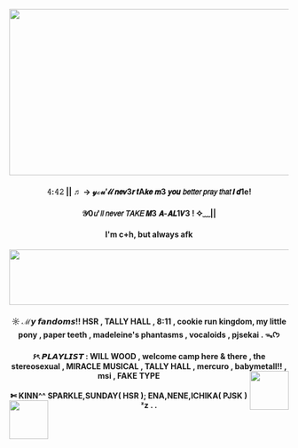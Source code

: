 <p align="center">
      <img width="700" height="300" src="https://i.pinimg.com/736x/f5/f3/a8/f5f3a8d2fd36f0f1da93be7d2fbdf9b9.jpg">
</p>
<h4 align="center">  𝟺:𝟺𝟸 || ♬ → 𝓎ℴ𝓊’𝓁𝓁  𝙣𝙚𝙫3𝙧 𝙩A𝙠𝙚 𝙢3 𝙮𝙤𝙪 𝘣𝘦𝘵𝘵𝘦𝘳 𝘱𝘳𝘢𝘺 𝘵𝘩𝘢𝘵 𝙄 𝙙1e! 
<h4 align="center">  𝒴0𝘶'𝘭𝘭 𝘯𝘦𝘷𝘦𝘳 𝘛𝘈𝘒𝘌 𝙈3 𝘼-𝘼𝙇1𝙑3 ! ✧﹏|| 
<h4 align="center">   I'm c+h, but always afk
<h4 align="center">  <img width="700" height="100" src="https://i.pinimg.com/236x/45/3c/c9/453cc97e2188fe83c6b33df09af8e663.jpg">
<h4 align="center"> ☼ ℳ𝙮 𝙛𝙖𝙣𝙙𝙤𝙢𝙨!! HSR , TALLY HALL , 8:11 ,  cookie run kingdom, my little pony ,  paper teeth , madeleine's phantasms , vocaloids , pjsekai . ᯓᡣ𐭩
<h4 align="center"> ۶ৎ 𝙋𝙇𝘼𝙔𝙇𝙄𝙎𝙏 : WILL WOOD , welcome camp here & there , the stereosexual , MIRACLE MUSICAL , TALLY HALL , mercuro , babymetall!! , msi , FAKE TYPE
<img align="right" width="70" height="70" src="https://static.wikitide.net/projectsekaiwiki/f/f8/Ichika_Casual_chibi.png">
<h4 align="center"> ✄ KINN^^  SPARKLE,SUNDAY( HSR ); ENA,NENE,ICHIKA( PJSK ) ᶻz . . 
<img align="left" width="70" height="70" src="https://media.tenor.com/FDUTaeN3sfIAAAAj/ichika-hoshino.gif">
